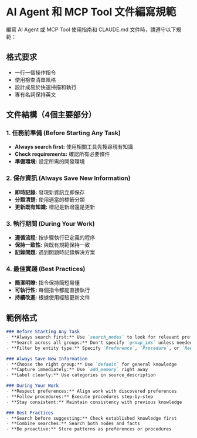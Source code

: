 # AI Agent 和 MCP Tool 文件編寫規範

編寫 AI Agent 或 MCP Tool 使用指南和 CLAUDE.md 文件時，請遵守以下規範：

## 格式要求
- 一行一個操作指令
- 使用檢查清單風格
- 設計成易於快速掃描和執行
- 專有名詞保持英文

## 文件結構（4個主要部分）

### 1. 任務前準備 (Before Starting Any Task)
- **Always search first:** 使用相關工具先搜尋現有知識
- **Check requirements:** 確認所有必要條件
- **準備環境:** 設定所需的開發環境

### 2. 保存資訊 (Always Save New Information)
- **即時記錄:** 發現新資訊立即保存
- **分類清楚:** 使用適當的標籤分類
- **更新既有知識:** 標記是新增還是更新

### 3. 執行期間 (During Your Work)
- **遵循流程:** 按步驟執行已定義的程序
- **保持一致性:** 與既有規範保持一致
- **記錄問題:** 遇到問題時記錄解決方案

### 4. 最佳實踐 (Best Practices)
- **簡潔明瞭:** 指令保持簡短易懂
- **可執行性:** 每個指令都能直接執行
- **持續改進:** 根據使用經驗更新文件

## 範例格式

```markdown
### Before Starting Any Task
- **Always search first:** Use `search_nodes` to look for relevant preferences
- **Search across all groups:** Don't specify `group_ids` unless needed
- **Filter by entity type:** Specify `Preference`, `Procedure`, or `Requirement`

### Always Save New Information
- **Choose the right group:** Use `default` for general knowledge
- **Capture immediately:** Use `add_memory` right away
- **Label clearly:** Use categories in source_description

### During Your Work
- **Respect preferences:** Align work with discovered preferences
- **Follow procedures:** Execute procedures step-by-step
- **Stay consistent:** Maintain consistency with previous knowledge

### Best Practices
- **Search before suggesting:** Check established knowledge first
- **Combine searches:** Search both nodes and facts
- **Be proactive:** Store patterns as preferences or procedures
```
